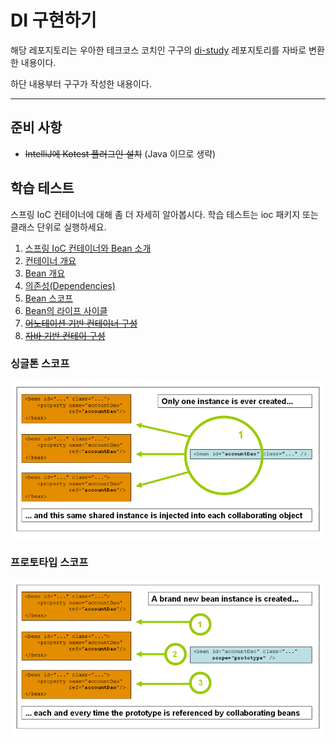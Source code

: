 # DI 구현하기

해당 레포지토리는 우아한 테크코스 코치인 구구의 [di-study](https://github.com/kang-hyungu/di-study) 레포지토리를
자바로 변환한 내용이다.

하단 내용부터 구구가 작성한 내용이다.

---

## 준비 사항

- ~~IntelliJ에 Kotest 플러그인 설치~~ (Java 이므로 생략)

## 학습 테스트

스프링 IoC 컨테이너에 대해 좀 더 자세히 알아봅시다.
학습 테스트는 ioc 패키지 또는 클래스 단위로 실행하세요.

1. [스프링 IoC 컨테이너와 Bean 소개](src/test/java/ioc/Introduction.java)
2. [컨테이너 개요](src/test/java/ioc/Container.java)
3. [Bean 개요](src/test/java/ioc/Bean.java)
4. [의존성(Dependencies)](src/test/java/ioc/Dependencies.java)
5. [Bean 스코프](src/test/java/ioc/BeanScopes.java)
6. [Bean의 라이프 사이클](src/test/java/ioc/Lifecycle.java)
7. ~~[어노테이션 기반 컨테이너 구성](src/test/kotlin/ioc/AnnotationBasedConfiguration.kt)~~
8. ~~[자바 기반 컨테이 구성](src/test/kotlin/ioc/JavaBasedConfiguration.kt)~~

### 싱글톤 스코프

<img src="docs/images/singleton.png" alt="singleton">

### 프로토타입 스코프

<img src="docs/images/prototype.png" alt="prototype">
